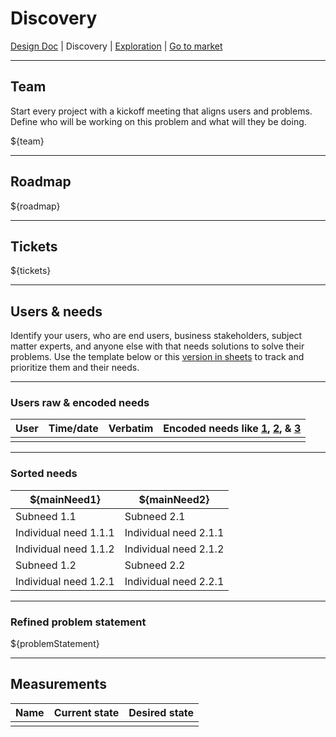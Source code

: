 # Discovery
[Design Doc](/dist/docs/designDoc.md) | Discovery | [Exploration](/dist/docs/exploration.md) | [Go to market](/dist/docs/goToMarket.md)
  
---
## Team
Start every project with a kickoff meeting that aligns users and problems. Define who will be working on this problem and what will they be doing.  

${team}
  
---
## Roadmap  
${roadmap}
  
---
## Tickets
${tickets}
  
---
## Users & needs
Identify your users, who are end users, business stakeholders, subject matter experts, and anyone else with that needs solutions to solve their problems. Use the template below or this [version in sheets](https://docs.google.com/spreadsheets/d/11jehH_a7HNAwWOaf_5W3wolRz1lOSHGhhyUC2JtG8fc/edit?usp=sharing) to track and prioritize them and their needs.
  
---
### Users raw & encoded needs
| User | Time/date | Verbatim | Encoded needs like [1](https://www.dropbox.com/s/ici0tedx4cje718/encodingRule1.png), [2](https://www.dropbox.com/s/2bo8ch7yvukqico/encodingRule2.png), & [3](https://www.dropbox.com/s/fn726cp2gjrsy91/encodingRule3%2B4.png) |
| --- | --- | --- | --- |
|  |  |  |  |
  
---
### Sorted needs
| ${mainNeed1} | ${mainNeed2} |
| --- | --- |
| Subneed 1.1 | Subneed 2.1 |
| Individual need 1.1.1 | Individual need 2.1.1 |
| Individual need 1.1.2 | Individual need 2.1.2 |
| Subneed 1.2 | Subneed 2.2 |
| Individual need 1.2.1 | Individual need 2.2.1 |
  
---
### Refined problem statement  
${problemStatement}
  
---
## Measurements
| Name | Current state | Desired state |
| --- | --- | --- |
|  |  |  |